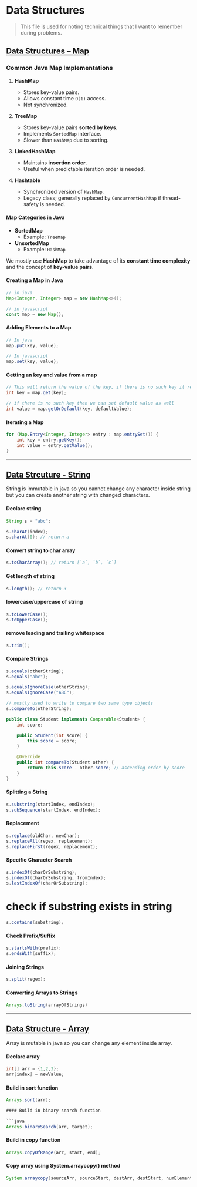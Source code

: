 # Data Structures

> This file is used for noting technical things that I want to remember during problems.

## <u>Data Structures – Map</u>

### Common Java Map Implementations

1. **HashMap**

   - Stores key-value pairs.
   - Allows constant time `O(1)` access.
   - Not synchronized.

2. **TreeMap**

   - Stores key-value pairs **sorted by keys**.
   - Implements `SortedMap` interface.
   - Slower than `HashMap` due to sorting.

3. **LinkedHashMap**

   - Maintains **insertion order**.
   - Useful when predictable iteration order is needed.

4. **Hashtable**
   - Synchronized version of `HashMap`.
   - Legacy class; generally replaced by `ConcurrentHashMap` if thread-safety is needed.

#### Map Categories in Java

- **SortedMap**
  - Example: `TreeMap`
- **UnsortedMap**
  - Example: `HashMap`

We mostly use **HashMap** to take advantage of its **constant time complexity** and the concept of **key-value pairs**.

#### Creating a Map in Java

```java
// in java
Map<Integer, Integer> map = new HashMap<>();
```

```javascript
// in javascript
const map = new Map();
```

#### Adding Elements to a Map

```java
// In java
map.put(key, value);
```

```javascript
// In javascript
map.set(key, value);
```

#### Getting an key and value from a map

```java
// This will return the value of the key, if there is no such key it returns null
int key = map.get(key);

// if there is no such key then we can set default value as well
int value = map.getOrDefault(key, defaultValue);
```

#### Iterating a Map

```java
for (Map.Entry<Integer, Integer> entry : map.entrySet()) {
    int key = entry.getKey();
    int value = entry.getValue();
}
```

---

## <u> Data Strcuture - String </u>

String is immutable in java so you cannot change any character inside string but you can create another string with changed characters.

#### Declare string

```java
String s = "abc";
```

```java
s.charAt(index);
s.charAt(0); // return a
```

#### Convert string to char array

```java
s.toCharArray(); // return [`a`, `b`, `c`]
```

#### Get length of string

```java
s.length(); // return 3
```

#### lowercase/uppercase of string

```java
s.toLowerCase();
s.toUpperCase();
```

#### remove leading and trailing whitespace

```java
s.trim();
```

#### Compare Strings

```java
s.equals(otherString);
s.equals("abc");

s.equalsIgnoreCase(otherString);
s.equalsIgnoreCase("ABC");

// mostly used to write to compare two same type objects
s.compareTo(otherString);

public class Student implements Comparable<Student> {
    int score;

    public Student(int score) {
        this.score = score;
    }

    @Override
    public int compareTo(Student other) {
        return this.score - other.score; // ascending order by score
    }
}
```

#### Splitting a String

```java
s.substring(startIndex, endIndex);
s.subSequence(startIndex, endIndex);
```

#### Replacement

```java
s.replace(oldChar, newChar);
s.replaceAll(regex, replacement);
s.replaceFirst(regex, replacement);
```

#### Specific Character Search

```java
s.indexOf(charOrSubstring);
s.indexOf(charOrSubstring, fromIndex);
s.lastIndexOf(charOrSubstring);

```

# check if substring exists in string

```java
s.contains(substring);
```

#### Check Prefix/Suffix

```java
s.startsWith(prefix);
s.endsWith(suffix);
```

#### Joining Strings

```java
s.split(regex);
```

#### Converting Arrays to Strings

```java
Arrays.toString(arrayOfStrings)
```

---

## <u> Data Structure - Array </u>

Array is mutable in java so you can change any element inside array.

#### Declare array

```java
int[] arr = {1,2,3};
arr[index] = newValue;
```

#### Build in sort function

````java
Arrays.sort(arr);

#### Build in binary search function

```java
Arrays.binarySearch(arr, target);
````

#### Build in copy function

```java
Arrays.copyOfRange(arr, start, end);
```

#### Copy array using System.arraycopy() method

```java
System.arraycopy(sourceArr, sourceStart, destArr, destStart, numElementsToCopy); // copy elements from sourceArr[start] to sourceArr[end-1] into destArr[start]
```

